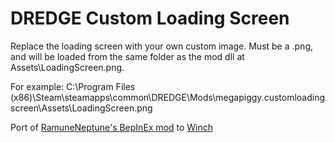 # DREDGE Custom Loading Screen

Replace the loading screen with your own custom image.
Must be a .png, and will be loaded from the same folder as the mod dll at Assets\LoadingScreen.png.

For example: C:\Program Files (x86)\Steam\steamapps\common\DREDGE\Mods\megapiggy.customloadingscreen\Assets\LoadingScreen.png

Port of [RamuneNeptune's BepInEx mod](https://www.nexusmods.com/dredge/mods/9) to [Winch](https://dredgemods.com/mods/winch/)